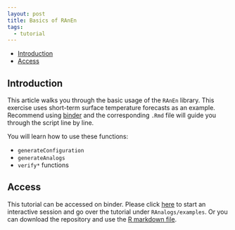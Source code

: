 ```yaml
---
layout: post
title: Basics of RAnEn
tags:
  - tutorial
---
```


<!-- vim-markdown-toc GitLab -->

* [Introduction](#introduction)
* [Access](#access)

<!-- vim-markdown-toc -->

Introduction
------------

This article walks you through the basic usage of the `RAnEn` library. This exercise uses short-term surface temperature forecasts as an example. Recommend using [binder](https://mybinder.org/v2/gh/Weiming-Hu/AnalogsEnsemble/master?urlpath=rstudio) and the corresponding `.Rmd` file will guide you through the script line by line.

You will learn how to use these functions:

- `generateConfiguration`
- `generateAnalogs`
- `verify*` functions

Access
------------

This tutorial can be accessed on binder. Please click [here](https://mybinder.org/v2/gh/Weiming-Hu/AnalogsEnsemble/master?urlpath=rstudio) to start an interactive session and go over the tutorial under `RAnalogs/examples`. Or you can download the repository and use the [R markdown file](https://github.com/Weiming-Hu/AnalogsEnsemble/blob/master/RAnalogs/examples/demo-1_AnEn-basics.Rmd).
